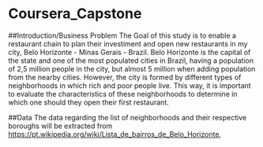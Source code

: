 # Coursera_Capstone

##Introduction/Business Problem
The Goal of this study is to enable a restaurant chain to plan their investiment and open new restaurants in my city, Belo Horizonte - Minas Gerais - Brazil. Belo Horizonte is the capital of the state and one of the most populated cities in Brazil, having a population of 2,5 million people in the city, but almost 5 million when adding population from the nearby cities. However, the city is formed by different types of neighborhoods in which rich and poor people live. This way, it is important to evaluate the characteristics of these neighborhoods to determine in which one should they open their first restaurant.

##Data
The data regarding the list of neighborhoods and their respective boroughs will be extracted from https://pt.wikipedia.org/wiki/Lista_de_bairros_de_Belo_Horizonte, 


